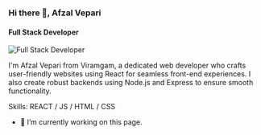 ### Hi there 👋, Afzal Vepari
#### Full Stack Developer
![Full Stack Developer](https://github.com/afzalveparii/afzalveparii/github-header-image%20(1).png)

I'm Afzal Vepari from Viramgam, a dedicated web developer who crafts user-friendly websites using React for seamless front-end experiences. I also create robust backends using Node.js and Express to ensure smooth functionality.

Skills: REACT / JS / HTML / CSS

- 🔭 I’m currently working on this page. 
